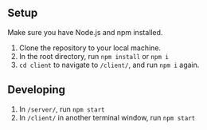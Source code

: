 ## Setup
Make sure you have Node.js and npm installed. 

1. Clone the repository to your local machine. 
2. In the root directory, run `npm install` or `npm i`
3. `cd client` to navigate to `/client/`, and run `npm i` again. 

## Developing

1. In `/server/`, run `npm start`
2. In `/client/` in another terminal window, run `npm start`